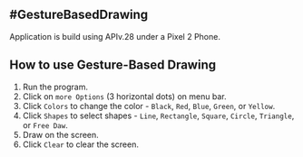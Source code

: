 #GestureBasedDrawing
---
Application is build using APIv.28 under a Pixel 2 Phone.


How to use Gesture-Based Drawing
---
1. Run the program.
2. Click on `more Options` (3 horizontal dots) on menu bar.
3. Click `Colors` to change the color - `Black`, `Red`, `Blue`, `Green`, or `Yellow`.
4. Click `Shapes` to select shapes - `Line`, `Rectangle`, `Square`, `Circle`, `Triangle`, or `Free Daw`.
5. Draw on the screen.
6. Click `Clear` to clear the screen.
